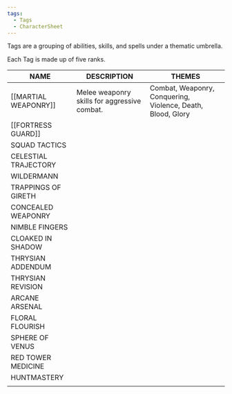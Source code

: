```yaml
---
tags:
  - Tags
  - CharacterSheet
---
```

Tags are a grouping of abilities, skills, and spells under a thematic umbrella.

Each Tag is made up of five ranks.


| NAME                 | DESCRIPTION                                  | THEMES                                                      |
| -------------------- | -------------------------------------------- | ----------------------------------------------------------- |
| [[MARTIAL WEAPONRY]] | Melee weaponry skills for aggressive combat. | Combat, Weaponry, Conquering, Violence, Death, Blood, Glory |
| [[FORTRESS GUARD]]   |                                              |                                                             |
| SQUAD TACTICS        |                                              |                                                             |
| CELESTIAL TRAJECTORY |                                              |                                                             |
| WILDERMANN           |                                              |                                                             |
| TRAPPINGS OF GIRETH  |                                              |                                                             |
| CONCEALED WEAPONRY   |                                              |                                                             |
| NIMBLE FINGERS       |                                              |                                                             |
| CLOAKED IN SHADOW    |                                              |                                                             |
| THRYSIAN ADDENDUM    |                                              |                                                             |
| THRYSIAN REVISION    |                                              |                                                             |
| ARCANE ARSENAL       |                                              |                                                             |
| FLORAL FLOURISH      |                                              |                                                             |
| SPHERE OF VENUS      |                                              |                                                             |
| RED TOWER MEDICINE   |                                              |                                                             |
| HUNTMASTERY          |                                              |                                                             |
|                      |                                              |                                                             |
